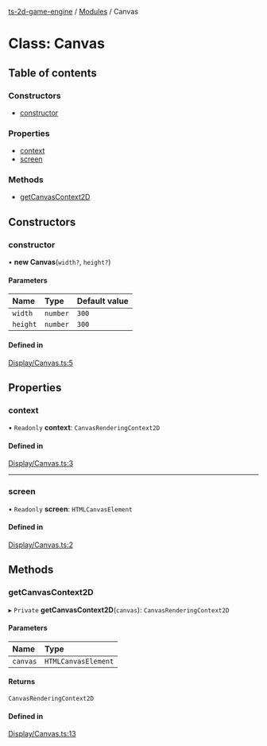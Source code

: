 [ts-2d-game-engine](../README.md) / [Modules](../modules.md) / Canvas

# Class: Canvas

## Table of contents

### Constructors

- [constructor](Canvas.md#constructor)

### Properties

- [context](Canvas.md#context)
- [screen](Canvas.md#screen)

### Methods

- [getCanvasContext2D](Canvas.md#getcanvascontext2d)

## Constructors

### constructor

• **new Canvas**(`width?`, `height?`)

#### Parameters

| Name | Type | Default value |
| :------ | :------ | :------ |
| `width` | `number` | `300` |
| `height` | `number` | `300` |

#### Defined in

[Display/Canvas.ts:5](https://github.com/Isaque-Claudino-dos-Santos/ts-game-script/blob/b372196/src/Display/Canvas.ts#L5)

## Properties

### context

• `Readonly` **context**: `CanvasRenderingContext2D`

#### Defined in

[Display/Canvas.ts:3](https://github.com/Isaque-Claudino-dos-Santos/ts-game-script/blob/b372196/src/Display/Canvas.ts#L3)

___

### screen

• `Readonly` **screen**: `HTMLCanvasElement`

#### Defined in

[Display/Canvas.ts:2](https://github.com/Isaque-Claudino-dos-Santos/ts-game-script/blob/b372196/src/Display/Canvas.ts#L2)

## Methods

### getCanvasContext2D

▸ `Private` **getCanvasContext2D**(`canvas`): `CanvasRenderingContext2D`

#### Parameters

| Name | Type |
| :------ | :------ |
| `canvas` | `HTMLCanvasElement` |

#### Returns

`CanvasRenderingContext2D`

#### Defined in

[Display/Canvas.ts:13](https://github.com/Isaque-Claudino-dos-Santos/ts-game-script/blob/b372196/src/Display/Canvas.ts#L13)
